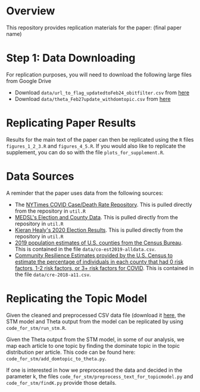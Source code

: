 # Overview

This repository provides replication materials for the paper: (final paper name)

# Step 1: Data Downloading

For replication purposes, you will need to download the following large files from Google Drive 
- Download ```data/url_to_flag_updatedtoFeb24_obitfilter.csv``` from [here](https://drive.google.com/file/d/1R2vDUE8KnHzliLv3kG2RDIcG51DMFy1e/view?usp=sharing)
- Download ```data/theta_Feb27update_withdomtopic.csv``` from [here](https://drive.google.com/file/d/1iz2WcS9aLCQpskEcz59YzFWIjrdmsua5/view?usp=sharing)


# Replicating Paper Results

Results for the main text of the paper can then be replicated using the ```R``` files ```figures_1_2_3.R``` and ```figures_4_5.R```. If you would also like to replicate the supplement, you can do so with the file ```plots_for_supplement.R```. 


# Data Sources

A reminder that the paper uses data from the following sources:
- The [NYTimes COVID Case/Death Rate Repository](https://github.com/nytimes/covid-19-data). This is pulled directly from the repository in ```util.R```
- [MEDSL's Election and County Data](https://github.com/MEDSL/2018-elections-unoffical). This is pulled directly from the repository in ```util.R```
- [Kieran Healy's 2020 Election Results](https://github.com/kjhealy/us_elections_2020_csv). This is pulled directly from the repository in ```util.R```
-  [2019 population estimates of U.S. counties from the Census Bureau](https://www2.census.gov/programs-surveys/popest/datasets/2010-2019/counties/totals/). This is contained in the file ```data/co-est2019-alldata.csv```.
- [Community Resilience Estimates provided by the U.S. Census to estimate the percentage of individuals in each county that had 0 risk factors, 1-2 risk factors, or 3+ risk factors for COVID](https://www.census.gov/data/experimental-data-products/community-resilience-estimates.html). This is contained in the file ```data/cre-2018-a11.csv```.


# Replicating the Topic Model
Given the cleaned and preprocessed CSV data file (download it [here](https://drive.google.com/file/d/1vgeuGz2KyJqEn7mIpyApN4T8gZw7h6Ko/view?usp=sharing), the STM model and Theta output from the model can be replicated by using ```code_for_stm/run_stm.R```. 

Given the Theta output from the STM model, in some of our analysis, we map each article to one topic by finding the dominate topic in the topic distribution per article. This code can be found here: ```code_for_stm/add_domtopic_to_theta.py```.

If one is interested in how we preprocessed the data and decided in the parameter k, the files ```code_for_stm/preprocess_text_for_topicmodel.py``` and ```code_for_stm/findK.py``` provide those details.
